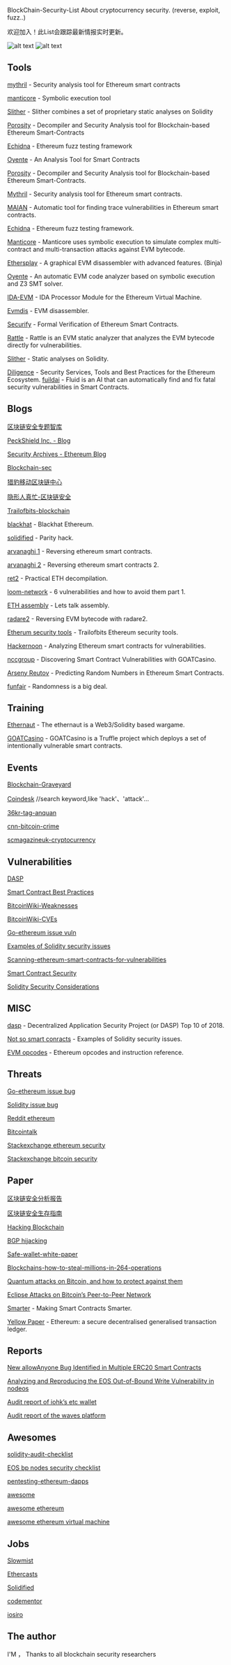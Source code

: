 BlockChain-Security-List
About cryptocurrency security. (reverse, exploit, fuzz..)

欢迎加入！此List会跟踪最新情报实时更新。

![alt text](https://www.slowmist.com/eth214_res/img/logo.png) ![alt text](https://avatars3.githubusercontent.com/u/25600994?s=400&u=5e75ba9b340d3148fd9b75ac6da7df7f1b47c4d7&v=4)

## Tools

[mythril](https://github.com/ConsenSys/mythril) - Security analysis tool for Ethereum smart contracts 

[manticore](https://github.com/trailofbits/manticore) - Symbolic execution tool

[Slither](https://trailofbits.wufoo.com/forms/m1qfujq31qyj9ee/) - Slither combines a set of proprietary static analyses on Solidity

[Porosity](https://github.com/comaeio/porosity) - Decompiler and Security Analysis tool for Blockchain-based Ethereum Smart-Contracts

[Echidna](https://github.com/trailofbits/echidna) - Ethereum fuzz testing framework 

[Oyente](https://github.com/melonproject/oyente) - An Analysis Tool for Smart Contracts

[Porosity](https://github.com/comaeio/porosity) - Decompiler and Security Analysis tool for Blockchain-based Ethereum Smart-Contracts.

[Mythril](https://github.com/ConsenSys/mythril) - Security analysis tool for Ethereum smart contracts.

[MAIAN](https://github.com/MAIAN-tool/MAIAN) - Automatic tool for finding trace vulnerabilities in Ethereum smart contracts.

[Echidna](https://github.com/trailofbits/echidna) - Ethereum fuzz testing framework.

[Manticore](https://github.com/trailofbits/manticore) - Manticore uses symbolic execution to simulate complex multi-contract and multi-transaction attacks against EVM bytecode.

[Ethersplay](https://github.com/trailofbits/ethersplay) - A graphical EVM disassembler with advanced features. (Binja)

[Oyente](https://github.com/melonproject/oyente) - An automatic EVM code analyzer based on symbolic execution and Z3 SMT solver.

[IDA-EVM](https://github.com/trailofbits/ida-evm) - IDA Processor Module for the Ethereum Virtual Machine.

[Evmdis](https://github.com/arachnid/evmdis) - EVM disassembler.

[Securify](https://securify.ch/) - Formal Verification of Ethereum Smart Contracts.

[Rattle](https://trailofbits.wufoo.com/forms/m1qfujq31qyj9ee/) - Rattle is an EVM static analyzer that analyzes the EVM bytecode directly for vulnerabilities.

[Slither](https://trailofbits.wufoo.com/forms/m1qfujq31qyj9ee/) - Static analyses on Solidity.

[Diligence](https://consensys.net/diligence/) - Security Services, Tools and Best Practices for the Ethereum Ecosystem.
[fuildai](https://fluidai.co/) - Fluid is an AI that can automatically find and fix fatal security vulnerabilities in Smart Contracts.

## Blogs
[区块链安全专题智库](https://bcsec.org/)

[PeckShield Inc. - Blog](https://www.peckshield.com/blog.html)

[Security Archives - Ethereum Blog](https://blog.ethereum.org/category/security/)

[Blockchain-sec](https://blockchain-sec.com/)

[猎豹移动区块链中心](https://www.cmcmbc.com/zh-cn/blog/)

[隐形人真忙-区块链安全](https://blog.csdn.net/u011721501/article/category/7483965)

[Trailofbits-blockchain](https://blog.trailofbits.com/category/blockchain/)

[blackhat](https://cansecwest.com/slides/2018/Blackhat%20Ethereum%20%20Ryan%20Stortz%20and%20Jay%20Little,%20Trail%20of%20Bits,%20Inc.pdf) - Blackhat Ethereum.

[solidified](https://medium.com/solidified/parity-hack-how-it-happened-and-its-aftermath-9bffb2105c0) - Parity hack.

[arvanaghi 1](https://arvanaghi.com/blog/reversing-ethereum-smart-contracts/) - Reversing ethereum smart contracts.

[arvanaghi 2](https://arvanaghi.com/blog/reversing-ethereum-smart-contracts-pt2/) - Reversing ethereum smart contracts 2.

[ret2](https://blog.ret2.io/2018/05/16/practical-eth-decompilation/) - Practical ETH decompilation.

[loom-network](https://medium.com/loom-network/how-to-secure-your-smart-contracts-6-solidity-vulnerabilities-and-how-to-avoid-them-part-1-c33048d4d17d) - 6 vulnerabilities and how to avoid them part 1.

[ETH assembly](https://medium.com/@xJonathan/reverse-engineering-ethereum-smart-contract-lets-talk-assembly-10c38b8e3c2) - Lets talk assembly.

[radare2](https://blog.positive.com/reversing-evm-bytecode-with-radare2-ab77247e5e53) - Reversing EVM bytecode with radare2.

[Etherum security tools](https://blog.trailofbits.com/2018/03/23/use-our-suite-of-ethereum-security-tools/) - Trailofbits Ethereum security tools.

[Hackernoon](https://hackernoon.com/scanning-ethereum-smart-contracts-for-vulnerabilities-b5caefd995df) - Analyzing Ethereum smart contracts for vulnerabilities.

[nccgroup](https://www.nccgroup.trust/us/our-research/discovering-smart-contract-vulnerabilities-with-goatcasino/?style=Cyber+Security) - Discovering Smart Contract Vulnerabilities with GOATCasino.

[Arseny Reutov](https://blog.positive.com/predicting-random-numbers-in-ethereum-smart-contracts-e5358c6b8620) - Predicting Random Numbers in Ethereum Smart Contracts.

[funfair](https://funfair.io/randomness-is-a-big-deal/) - Randomness is a big deal.

## Training

[Ethernaut](https://ethernaut.zeppelin.solutions/level/0x6545df87f57d21cb096a0bfcc53a70464d062512) - The ethernaut is a Web3/Solidity based wargame.

[GOATCasino](https://github.com/nccgroup/GOATCasino) - GOATCasino is a Truffle project which deploys a set of intentionally vulnerable smart contracts.

## Events

[Blockchain-Graveyard](https://magoo.github.io/Blockchain-Graveyard/)

[Coindesk](https://www.coindesk.com/?s=) //search keyword,like 'hack'、'attack'...

[36kr-tag-anquan](https://36kr.com/tags/anquan)

[cnn-bitcoin-crime](https://www.ccn.com/bitcoin-crime/)

[scmagazineuk-cryptocurrency](https://www.scmagazineuk.com/cryptocurrency/topic/48080/)

## Vulnerabilities

[DASP](http://www.dasp.co/)

[Smart Contract Best Practices](https://github.com/ConsenSys/smart-contract-best-practices)

[BitcoinWiki-Weaknesses](https://en.bitcoin.it/wiki/Weaknesses)

[BitcoinWiki-CVEs](https://en.bitcoin.it/wiki/Common_Vulnerabilities_and_Exposures)

[Go-ethereum issue vuln](https://github.com/ethereum/go-ethereum/issues?utf8=%E2%9C%93&q=label%3Avuln)

[Examples of Solidity security issues ](https://github.com/trailofbits/not-so-smart-contracts)

[Scanning-ethereum-smart-contracts-for-vulnerabilities](https://hackernoon.com/scanning-ethereum-smart-contracts-for-vulnerabilities-b5caefd995df)

[Smart Contract Security](https://blog.ethereum.org/2016/06/10/smart-contract-security/)

[Solidity Security Considerations](http://solidity.readthedocs.io/en/latest/security-considerations.html)

## MISC

[dasp](http://dasp.co/) - Decentralized Application Security Project (or DASP) Top 10 of 2018.

[Not so smart conracts](https://github.com/trailofbits/not-so-smart-contracts) - Examples of Solidity security issues.

[EVM opcodes](https://github.com/trailofbits/evm-opcodes) - Ethereum opcodes and instruction reference.

## Threats

[Go-ethereum issue bug](https://github.com/ethereum/go-ethereum/issues?q=is%3Aopen+is%3Aissue+label%3Abug)

[Solidity issue bug](https://github.com/ethereum/solidity/issues?utf8=%E2%9C%93&q=label%3Abug+)

[Reddit ethereum](https://www.reddit.com/r/ethereum/)

[Bitcointalk](https://bitcointalk.org/index.php?board=6.0)

[Stackexchange ethereum security](https://ethereum.stackexchange.com/questions/tagged/security)

[Stackexchange bitcoin security](https://bitcoin.stackexchange.com/questions/tagged/security)

## Paper

[区块链安全分析报告](https://bcsec.org/blockchainsecurity_v1.pdf)

[区块链安全生存指南](https://chaitin.cn/cn/download/blockchain_security_guide_20180507.pdf)

[Hacking Blockchain](https://www.rsaconference.com/writable/presentations/file_upload/fon4-t11_hacking_blockchain.pdf)

[BGP hijacking](https://en.wikipedia.org/wiki/BGP_hijacking)

[Safe-wallet-white-paper](https://www.cmcmbc.com/zh-cn/blog/research/2018-04-18/79.html)

[Blockchains-how-to-steal-millions-in-264-operations](https://research.kudelskisecurity.com/2018/01/16/blockchains-how-to-steal-millions-in-264-operations/)

[Quantum attacks on Bitcoin, and how to protect against them](https://arxiv.org/pdf/1710.10377.pdf)

[Eclipse Attacks on Bitcoin’s Peer-to-Peer Network](http://cs-people.bu.edu/heilman/eclipse/)

[Smarter](https://eprint.iacr.org/2016/633.pdf) - Making Smart Contracts Smarter.

[Yellow Paper](https://ethereum.github.io/yellowpaper/paper.pdf) - Ethereum: a secure decentralised generalised transaction ledger. 

## Reports

[New allowAnyone Bug Identified in Multiple ERC20 Smart Contracts](https://peckshield.com/2018/05/29/eosOOB/)

[Analyzing and Reproducing the EOS Out-of-Bound Write Vulnerability in nodeos](https://peckshield.com/2018/05/29/eosOOB/)

[Audit report of iohk’s etc wallet](https://research.kudelskisecurity.com/2018/01/26/audit-report-of-iohks-etc-wallet/)

[Audit report of the waves platform](https://research.kudelskisecurity.com/2017/10/10/audit-report-of-the-waves-platform/)

## Awesomes

[solidity-audit-checklist](https://github.com/miguelmota/solidity-audit-checklist)

[EOS bp nodes security checklist](https://github.com/slowmist/eos-bp-nodes-security-checklist)

[pentesting-ethereum-dapps](https://arvanaghi.com/blog/pentesting-ethereum-dapps/)

[awesome](https://github.com/sindresorhus/awesome)

[awesome ethereum](https://github.com/btomashvili/awesome-ethereum)

[awesome ethereum virtual  machine](https://github.com/pirapira/awesome-ethereum-virtual-machine)

## Jobs
[Slowmist](https://www.slowmist.com/)

[Ethercasts](https://jobs.ethercasts.com/)

[Solidified](https://solidified.io/)

[codementor](https://www.codementor.io/solidity-developers)

[iosiro](https://www.iosiro.com/)

## The author
I'M ，
Thanks to all blockchain security researchers

